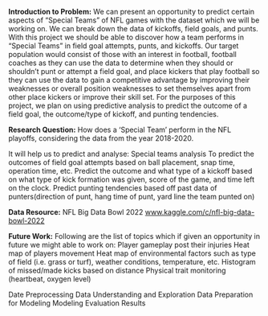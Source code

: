 
**Introduction to Problem:**
We can present an opportunity to predict certain aspects of “Special Teams” of NFL games with the dataset which we will be working on. We can break down the data of kickoffs, field goals, and punts. With this project we should be able to discover how a team performs in “Special Teams” in field goal attempts, punts, and kickoffs. Our target population would consist of those with an interest in football, football coaches as they can use the data to determine when they should or shouldn’t punt or attempt a field goal, and place kickers that play football so they can use the data to gain a competitive advantage by improving their weaknesses or overall position weaknesses to set themselves apart from other place kickers or improve their skill set. For the purposes of this project, we plan on using predictive analysis to predict the outcome of a field goal, the outcome/type of kickoff, and punting tendencies. 

**Research Question:**
How does a ‘Special Team’ perform in the NFL playoffs, considering the data from the year 2018-2020.

It will help us to predict and analyse:
Special teams analysis
To predict the outcomes of field goal attempts based on ball placement, snap time, operation time, etc.
Predict the outcome and what type  of a kickoff based on what type of kick formation was given, score of the game, and time left on the clock.
Predict punting tendencies based off past data of punters(direction of punt, hang time of punt, yard line the team punted on)


**Data Resource:**
NFL Big Data Bowl 2022
www.kaggle.com/c/nfl-big-data-bowl-2022


**Future Work:**
Following are the list of topics which if given an opportunity in future we might able to work on:
Player gameplay post their injuries
Heat map of players movement
Heat map of environmental factors such as type of field (i.e. grass or turf), weather conditions, temperature, etc.
Histogram of missed/made kicks based on distance
Physical trait monitoring (heartbeat, oxygen level)


Date Preprocessing
Data Understanding and Exploration
Data Preparation for Modeling
Modeling
Evaluation
Results


